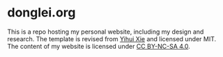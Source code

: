 # donglei.org

This is a repo hosting my personal website, including my design and research. The template is revised from [Yihui Xie](https://github.com/rbind/yihui) and licensed under MIT. The content of my website is licensed under [CC BY-NC-SA 4.0](http://creativecommons.org/licenses/by-nc-sa/4.0/).
